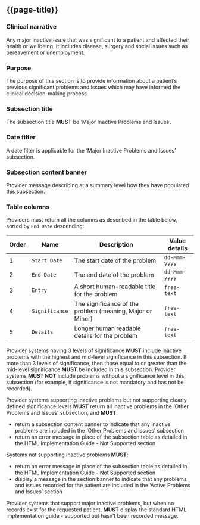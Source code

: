 ## {{page-title}}

### Clinical narrative
Any major inactive issue that was significant to a patient and affected their health or wellbeing. It includes disease, surgery and social issues such as bereavement or unemployment.

### Purpose
The purpose of this section is to provide information about a patient’s previous significant problems and issues which may have informed the clinical decision-making process.

### Subsection title
The subsection title **MUST** be ‘Major Inactive Problems and Issues’.

### Date filter
A date filter is applicable for the ‘Major Inactive Problems and Issues’ subsection.

### Subsection content banner
Provider message describing at a summary level how they have populated this subsection.

### Table columns
Providers must return all the columns as described in the table below, sorted by `End Date` descending:

| Order | Name | Description | Value details |
| --- | --- | --- | --- |
| 1   | `Start Date` | The start date of the problem | `dd-Mmm-yyyy` |
| 2   | `End Date` | The end date of the problem | `dd-Mmm-yyyy` |
| 3   | `Entry` | A short human-readable title for the problem | `free-text` |
| 4   | `Significance` | The significance of the problem (meaning, Major or Minor) | `free-text` |
| 5   | `Details` | Longer human readable details for the problem | `free-text` |

Provider systems having 3 levels of significance **MUST** include inactive problems with the highest and mid-level significance in this subsection. If more than 3 levels of significance, then those equal to or greater than the mid-level significance **MUST** be included in this subsection. Provider systems **MUST NOT** include problems without a significance level in this subsection (for example, if significance is not mandatory and has not be recorded).

Provider systems supporting inactive problems but not supporting clearly defined significance levels **MUST** return all inactive problems in the ‘Other Problems and Issues’ subsection, and **MUST**:

- return a subsection content banner to indicate that any inactive problems are included in the ‘Other Problems and Issues’ subsection
- return an error message in place of the subsection table as detailed in the HTML Implementation Guide - Not Supported section

Systems not supporting inactive problems **MUST**:

- return an error message in place of the subsection table as detailed in the HTML Implementation Guide - Not Supported section
- display a message in the section banner to indicate that any problems and issues recorded for the patient are included in the ‘Active Problems and Issues’ section

Provider systems that support major inactive problems, but when no records exist for the requested patient, **MUST** display the standard HTML implementation guide - supported but hasn’t been recorded message.

